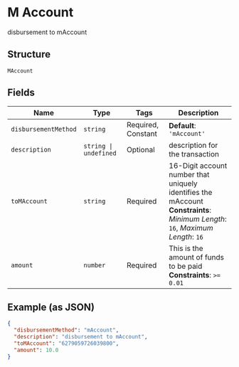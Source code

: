 
# M Account

disbursement to mAccount

## Structure

`MAccount`

## Fields

| Name | Type | Tags | Description |
|  --- | --- | --- | --- |
| `disbursementMethod` | `string` | Required, Constant | **Default**: `'mAccount'` |
| `description` | `string \| undefined` | Optional | description for the transaction |
| `toMAccount` | `string` | Required | 16-Digit account number that uniquely identifies the mAccount<br>**Constraints**: *Minimum Length*: `16`, *Maximum Length*: `16` |
| `amount` | `number` | Required | This is the amount of funds to be paid<br>**Constraints**: `>= 0.01` |

## Example (as JSON)

```json
{
  "disbursementMethod": "mAccount",
  "description": "disbursement to mAccount",
  "toMAccount": "6279059726039800",
  "amount": 10.0
}
```

